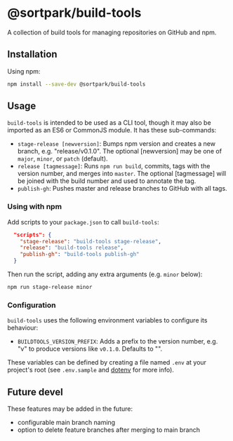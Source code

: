 # @sortpark/build-tools

A collection of build tools for managing repositories on GitHub and npm.

## Installation

Using npm:

```sh
npm install --save-dev @sortpark/build-tools
```

## Usage

`build-tools` is intended to be used as a CLI tool, though it may also be imported as an ES6 or CommonJS module.
It has these sub-commands:

- `stage-release [newversion]`: Bumps npm version and creates a new branch, e.g. "release/v0.1.0". The optional [newversion] may be one of `major`, `minor`, or `patch` (default).
- `release [tagmessage]`: Runs `npm run build`, commits, tags with the version number, and merges into `master`. The optional [tagmessage] will be joined with the build number and used to annotate the tag.
- `publish-gh`: Pushes master and release branches to GitHub with all tags.

### Using with npm

Add scripts to your `package.json` to call `build-tools`:

```json
  "scripts": {
    "stage-release": "build-tools stage-release",
    "release": "build-tools release",
    "publish-gh": "build-tools publish-gh"
  }
```

Then run the script, adding any extra arguments (e.g. `minor` below):

```sh
npm run stage-release minor
```

### Configuration

`build-tools` uses the following environment variables to configure its behaviour:

- `BUILDTOOLS_VERSION_PREFIX`: Adds a prefix to the version number, e.g. "v" to produce versions like `v0.1.0`. Defaults to "".

These variables can be defined by creating a file named `.env` at your project's root (see `.env.sample` and [dotenv](https://www.npmjs.com/package/dotenv) for more info).

## Future devel

These features may be added in the future:

- configurable main branch naming
- option to delete feature branches after merging to main branch
